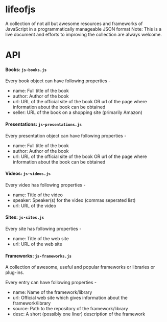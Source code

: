 lifeofjs
========

A collection of not all but awesome resources and frameworks of JavaScript in a programmatically manageable JSON format
Note: This is a live document and efforts to improving the collection are always welcome.

API
===

#### Books: `js-books.js` ####
Every book object can have following properties - 

* name: Full title of the book
* author: Author of the book
* url: URL of the official site of the book OR url of the page where information about the book can be obtained
* seller: URL of the book on a shopping site (primarily Amazon)

#### Presentations: `js-presentations.js` ####

Every presentation object can have following properties - 

* name: Full title of the book
* author: Author of the book
* url: URL of the official site of the book OR url of the page where information about the book can be obtained


#### Videos: `js-videos.js` ####

Every video has following properties - 

* name: Title of the video
* speaker: Speaker(s) for the video (commas seperated list)
* url: URL of the video

#### Sites: `js-sites.js` ####

Every site has following properties - 

* name: Title of the web site
* url: URL of the web site


#### Frameworks: `js-frameworks.js` ####

A collection of awesome, useful and popular frameworks or libraries or plug-ins.

Every entry can have following properties - 

* name: Name of the framework/library
* url: Official web site which gives information about the framework/library
* source: Path to the repository of the framework/library
* desc: A short (possibly one liner) description of the framework